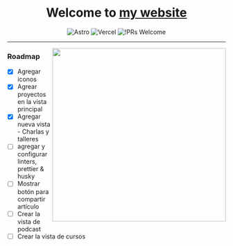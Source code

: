 <div align="center">

  <h1> Welcome to <a href="https://eduardoalvarez.dev">my website</a></h1>

![Astro](https://img.shields.io/badge/Developed%20with-Astro-e73bba?logo=astro) ![Vercel](https://img.shields.io/badge/Hosted%20in-Vercel-000000?logo=vercel) ![!PRs Welcome](https://img.shields.io/badge/PRs-welcome-brightgreen.svg)

</div>

---

<img   align="right" src="https://eduardoalvarez.dev/images/proskynete.gif" width="400" />

### Roadmap

- [x] Agregar iconos
- [x] Agrear proyectos en la vista principal
- [x] Agregar nueva vista - Charlas y talleres
- [ ] agregar y configurar linters, prettier & husky
- [ ] Mostrar botón para compartir artículo
- [ ] Crear la vista de podcast
- [ ] Crear la vista de cursos
